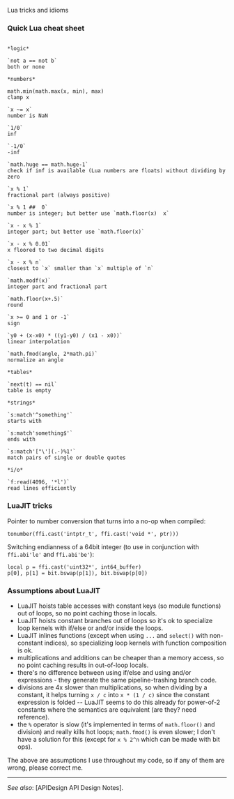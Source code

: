 Lua tricks and idioms

### Quick Lua cheat sheet

                                                                           *logic*
                                                                           `not a == not b`                                                                            both or none
                                                                           *numbers*
                                                                           math.min(math.max(x, min), max)                                                                            clamp x
                                                                           `x ~= x`                                                                              number is NaN
                                                                           `1/0`                                                                                 inf
                                                                           `-1/0`                                                                                -inf
                                                                           `math.huge == math.huge-1`                                                                            check if inf is available (Lua numbers are floats) without dividing by zero
                                                                           `x % 1`                                                                                 fractional part (always positive)
                                                                           `x % 1 ##  0`                                                                            number is integer; but better use `math.floor(x)  x`
                                                                           `x - x % 1`                                                                               integer part; but better use `math.floor(x)`
                                                                           `x - x % 0.01`                                                                            x floored to two decimal digits
                                                                           `x - x % n`                                                                            closest to `x` smaller than `x` multiple of `n`
                                                                           `math.modf(x)`                                                                            integer part and fractional part
                                                                           `math.floor(x+.5)`                                                                            round
                                                                           `x >= 0 and 1 or -1`                                                                            sign
                                                                           `y0 + (x-x0) * ((y1-y0) / (x1 - x0))`                                                                            linear interpolation
                                                                           `math.fmod(angle, 2*math.pi)`                                                                            normalize an angle
                                                                           *tables*
                                                                           `next(t) == nil`                                                                            table is empty
                                                                           *strings*
                                                                           `s:match'^something'`                                                                            starts with
                                                                           `s:match'something$'`                                                                            ends with
                                                                           `s:match'["\'](.-)%1'`                                                                            match pairs of single or double quotes
                                                                           *i/o*
                                                                           `f:read(4096, '*l')`                                                                            read lines efficiently

### LuaJIT tricks

Pointer to number conversion that turns into a no-op when compiled:
~~~{.lua}
tonumber(ffi.cast('intptr_t', ffi.cast('void *', ptr)))
~~~

Switching endianness of a 64bit integer (to use in conjunction with `ffi.abi'le'` and `ffi.abi'be'`):
~~~{.lua}
local p = ffi.cast('uint32*', int64_buffer)
p[0], p[1] = bit.bswap(p[1]), bit.bswap(p[0])
~~~

### Assumptions about LuaJIT

  * LuaJIT hoists table accesses with constant keys (so module functions) out of loops, so no point caching those in locals.
  * LuaJIT hoists constant branches out of loops so it's ok to specialize loop kernels with if/else or and/or inside the loops.
  * LuaJIT inlines functions (except when using `...` and `select()` with non-constant indices), so specializing loop kernels with function composition is ok.
  * multiplications and additions can be cheaper than a memory access, so no point caching results in out-of-loop locals.
  * there's no difference between using if/else and using and/or expressions - they generate the same pipeline-trashing branch code.
  * divisions are 4x slower than multiplications, so when dividing by a constant, it helps turning `x / c` into `x * (1 / c)` since the constant expression is folded -- LuaJIT seems to do this already for power-of-2 constants where the semantics are equivalent (are they? need reference).
  * the `%` operator is slow (it's implemented in terms of `math.floor()` and division) and really kills hot loops; `math.fmod()` is even slower; I don't have a solution for this (except for `x % 2^n` which can be made with bit ops).

The above are assumptions I use throughout my code, so if any of them are wrong, please correct me.

----
*See also*: [APIDesign API Design Notes].
